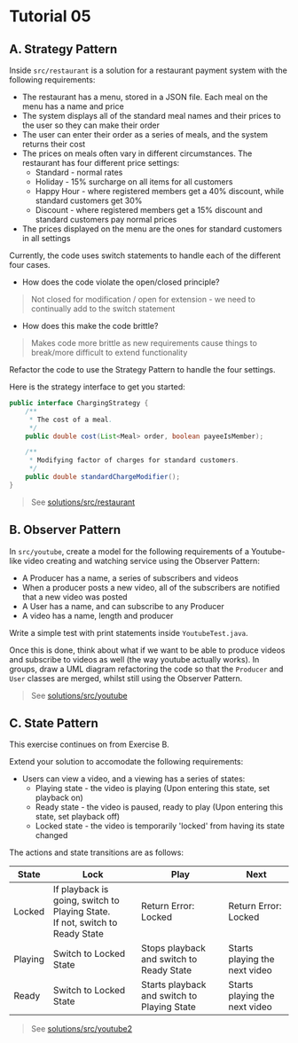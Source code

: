 # Tutorial 05
## A. Strategy Pattern
Inside `src/restaurant` is a solution for a restaurant payment system with the following requirements:

- The restaurant has a menu, stored in a JSON file. Each meal on the menu has a name and price
- The system displays all of the standard meal names and their prices to the user so they can make their order
- The user can enter their order as a series of meals, and the system returns their cost
- The prices on meals often vary in different circumstances. The restaurant has four different price settings:
    - Standard - normal rates
    - Holiday - 15% surcharge on all items for all customers
    - Happy Hour - where registered members get a 40% discount, while standard customers get 30%
    - Discount - where registered members get a 15% discount and standard customers pay normal prices
- The prices displayed on the menu are the ones for standard customers in all settings

Currently, the code uses switch statements to handle each of the different four cases.
- How does the code violate the open/closed principle?
> Not closed for modification / open for extension - we need to continually add to the switch statement
- How does this make the code brittle?
> Makes code more brittle as new requirements cause things to break/more difficult to extend functionality

Refactor the code to use the Strategy Pattern to handle the four settings.

Here is the strategy interface to get you started:

```java
public interface ChargingStrategy {
    /**
     * The cost of a meal.
     */
    public double cost(List<Meal> order, boolean payeeIsMember);

    /**
     * Modifying factor of charges for standard customers.
     */
    public double standardChargeModifier();
}
```
> See [solutions/src/restaurant](solutions/src/restaurant/)


## B. Observer Pattern
In `src/youtube`, create a model for the following requirements of a Youtube-like video creating and watching service using the Observer Pattern:
- A Producer has a name, a series of subscribers and videos
- When a producer posts a new video, all of the subscribers are notified that a new video was posted
- A User has a name, and can subscribe to any Producer
- A video has a name, length and producer

Write a simple test with print statements inside `YoutubeTest.java`.

Once this is done, think about what if we want to be able to produce videos and subscribe to videos as well (the way youtube actually works). In groups, draw a UML diagram refactoring the code so that the `Producer` and `User` classes are merged, whilst still using the Observer Pattern.
> See [solutions/src/youtube](solutions/src/youtube/)

## C. State Pattern
This exercise continues on from Exercise B.

Extend your solution to accomodate the following requirements:

- Users can view a video, and a viewing has a series of states:
    - Playing state - the video is playing (Upon entering this state, set playback on)
    - Ready state - the video is paused, ready to play (Upon entering this state, set playback off)
    - Locked state - the video is temporarily 'locked' from having its state changed

The actions and state transitions are as follows:

| State      | Lock       | Play  | Next      |
| -----      | -------       | -------       | ----      |
| Locked     | If playback is going, switch to Playing State. <br> If not, switch to Ready State | Return Error: Locked | Return Error: Locked |
| Playing    | Switch to Locked State | Stops playback and switch to Ready State | Starts playing the next video |
| Ready      | Switch to Locked State | Starts playback and switch to Playing State | Starts playing the next video |
> See [solutions/src/youtube2](solutions/src/youtube2/)
